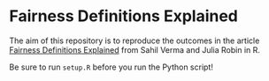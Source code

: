 # Fairness Definitions Explained
The aim of this repository is to reproduce the outcomes in the article [Fairness Definitions Explained](https://fairware.cs.umass.edu/papers/Verma.pdf) from Sahil Verma and Julia Robin in R.

Be sure to run `setup.R` before you run the Python script!